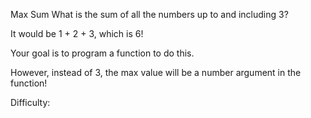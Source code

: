 Max Sum
What is the sum of all the numbers up to and including 3? 

It would be 1 + 2 + 3, which is 6! 

 Your goal is to program a function to do this.

However, instead of 3, the max value will be a number argument in the function!

Difficulty: 

